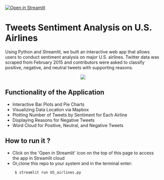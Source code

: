 [![Open in Streamlit](https://static.streamlit.io/badges/streamlit_badge_black_white.svg)](https://machine-learning-deployment-d7hunnkk6zqtcdfiu3ugka.streamlit.app)

# Tweets Sentiment Analysis on U.S. Airlines
Using Python and Streamlit, we built an interactive web app that allows users to conduct sentiment analysis on major U.S. airlines. Twitter data was scraped from February 2015 and contributors were asked to classify positive, negative, and neutral tweets with supporting reasons.
<br>
<p align='center'>
<img src='pic2.gif'>
</p>

## Functionality of the Application

- Interactive Bar Plots and Pie Charts
- Visualizing Data Location via Mapbox
- Plotting Number of Tweets by Sentiment for Each Airline
- Displaying Reasons for Negative Tweets
- Word Cloud for Positive, Neutral, and Negative Tweets

## How to run it ?

- Click on the 'Open in Streamlit' icon on the top of this page to access the app in Streamlit cloud
- Or,clone this repo to your system and in the terminal enter:
   ```
    $ streamlit run US_airlines.py
    ```
    



